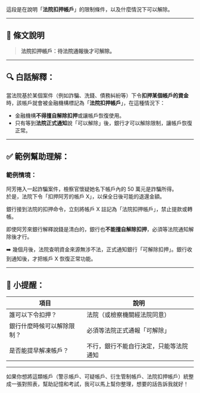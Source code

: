 這段是在說明「**法院扣押帳戶**」的限制條件，以及什麼情況下可以解除。

---

## 🔶 條文說明

> **法院扣押帳戶：待法院通報後才可解除。**

---

## 🔍 白話解釋：

當法院基於某個案件（例如詐騙、洗錢、債務糾紛等）下令**扣押某個帳戶的資金**時，該帳戶就會被金融機構標記為「**法院扣押帳戶**」，在這種情況下：

- 金融機構**不得擅自解除扣押**或讓帳戶恢復使用。
- 只有等到**法院正式通知**說「可以解除」後，銀行才可以解除限制，讓帳戶恢復正常。

---

## ✅ 範例幫助理解：

### 範例情境：

阿芳捲入一起詐騙案件，檢察官懷疑她名下帳戶內的 50 萬元是詐騙所得。  
於是，法院下令「扣押阿芳的帳戶 X」，以保全日後可能的退還金額。

銀行接到法院的扣押命令，立刻將帳戶 X 註記為「法院扣押帳戶」，禁止提款或轉帳。

即使阿芳來銀行解釋說錢是清白的，銀行也**不能擅自解除扣押**，必須等法院通知解除後才行。

➡️ 幾個月後，法院查明資金來源無涉不法，正式通知銀行「可解除扣押」。銀行收到通知後，才把帳戶 X 恢復正常功能。

---

## 📌 小提醒：

| 項目 | 說明 |
|------|------|
| 誰可以下令扣押？ | 法院（或檢察機關經法院同意） |
| 銀行什麼時候可以解除限制？ | 必須等法院正式通報「可解除」 |
| 是否能提早解凍帳戶？ | 不行，銀行不能自行決定，只能等法院通知 |

---

如果你想將這類帳戶（警示帳戶、可疑帳戶、衍生管制帳戶、法院扣押帳戶）統整成一張對照表，幫助記憶和考試，我可以馬上幫你整理，想要的話告訴我就好！